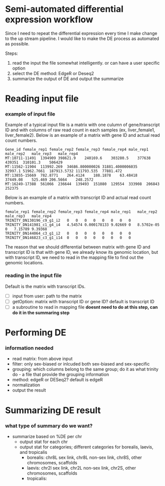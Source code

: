 # Semi-automated differential expression workflow
Since I need to repeat the differential expression every time I make change to the up stream pipeline. I would like to make the DE process as automated as possible.

Steps:
1. read the input the file somewhat intelligently. or can have a user specific option
2. select the DE method: EdgeR or Deseq2
3. summarize the output of DE and output the summarize


# Reading input file
### example of input file
Example of a typical input file is a matrix with one culumn of gene/transcript ID and with columns of raw read count in each samples (ex, liver_female1, liver_female2). Below is an example of a matrix with gene ID and actual read count numbers.
```
Gene_id	female_rep1	female_rep2	female_rep3	female_rep4	male_rep1	male_rep2	male_rep3	male_rep4
MT:10711-11491	1394909	398621.9	240169.6	303280.5	377638	439351	310101.3	506429
MT:11562-11904	113992.269	34686.800000026	31881.4000006035	32997.1	51962.7661	187913.5732	111793.535	77881.472
MT:13855-15669	782.8771	264.4124	188.1878	63.48418	37449.08	525.469	206.5664	248.2572
MT:16249-17388	561066	236644	139493	151080	129554	333908	206843	252375
```
Below is an example of a matrix with transcript ID and actual read count numbers.
```
female_rep1	female_rep2	female_rep3	female_rep4	male_rep1	male_rep2	male_rep3	male_rep4
TRINITY_DN130196_c9_g1_i2	0	0	0	0	0	0	0	0
TRINITY_DN141981_c1_g4_i4	4.54574	0.000178133	9.02669	0	8.5702e-05	0	7.15789	9.39368
TRINITY_DN144064_c3_g1_i2	0	0	0	0	0	0	0	0
TRINITY_DN146823_c3_g1_i14	0	0	0	0	0	0	0	0
```
The reason that we should differential between matrix with gene ID and transcript ID is that with gene ID, we already know its genomic location, but with transcript ID, we need to read in the mapping file to find out the genomic locations.

### reading in the input file
Default is the matrix with transcript IDs. 
- [ ] input from user: path to the matrix
- [ ] getOption: matrix with transcript ID or gene ID? default is transcript ID
- [ ] a subroutine to read in mapping file **doesnt need to do at this step, can do it in the summaring step**

# Performing DE
### information needed
- read matrix: from above input
- filter: only sex-biased or inlcuded both sex-biased and sex-specific
- grouping: which columns belong to the same group; do it as what trinity do - a file that provide the grouping information
- method: edgeR or DESeq2? default is edgeR
- normalization
- output the result

# Summarizing DE result
### what type of summary do we want?
- summarize based on %DE per chr 
  -  output stat for each chr
  - output stat for categories; different categories for borealis, laevis, and tropicalis
    - borealis: chr8L sex link, chr8L non-sex link, chr8S, other chromosomes, scaffolds
    - laevis: chr2l sex link, chr2L non-sex link, chr2S, other chromosomes, scaffolds
    - tropicalis: 



